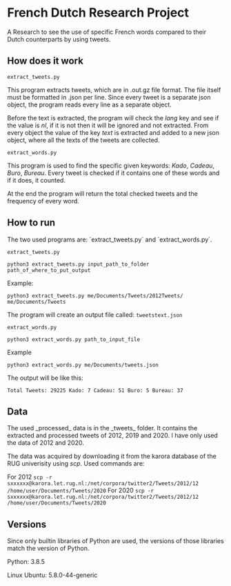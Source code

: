 <h1>French Dutch Research Project</h1>
A Research to see the use of specific French words compared to their Dutch counterparts by using tweets.


<h2>How does it work</h2>

`extract_tweets.py`

This program extracts tweets, which are in .out.gz file format. The file itself must be formatted in .json per line.
Since every tweet is a separate json object, the program reads every line as a separate object.

Before the text is extracted, the program will check the *lang* key and see if the value is *nl*, if it is not then it will be ignored and not extracted.
From every object the value of the key *text* is extracted and added to a new json object, where all the texts of the tweets are collected.

`extract_words.py`

This program is used to find the specific given keywords: *Kado*, *Cadeau*, *Buro*, *Bureau*.
Every tweet is checked if it contains one of these words and if it does, it counted.

At the end the program will return the total checked tweets and the frequency of every word.


<h2>How to run</h2>
The two used programs are: `extract_tweets.py` and `extract_words.py`.

`extract_tweets.py`

`python3 extract_tweets.py input_path_to_folder path_of_where_to_put_output`

Example:

`python3 extract_tweets.py me/Documents/Tweets/2012Tweets/ me/Documents/Tweets`

The program will create an output file called: `tweetstext.json`


`extract_words.py`

`python3 extract_words.py path_to_input_file`

Example

`python3 extract_words.py me/Documents/tweets.json`

The output will be like this:


`Total Tweets: 29225
Kado: 7
Cadeau: 51
Buro: 5
Bureau: 37
`

<h2>Data</h2>
The used _processed_ data is in the _tweets_ folder. It contains the extracted and processed tweets of 2012, 2019 and 2020. I have only used the data of 2012 and 2020.

The data was acquired by downloading it from the karora database of the RUG univerisity using _scp_.
Used commands are:


For 2012
`
scp -r sxxxxxx@karora.let.rug.nl:/net/corpora/twitter2/Tweets/2012/12 /home/user/Documents/Tweets/2020
`
For 2020
`
scp -r sxxxxxx@karora.let.rug.nl:/net/corpora/twitter2/Tweets/2012/12 /home/user/Documents/Tweets/2020
`


<h2>Versions</h2>

Since only builtin libraries of Python are used, the versions of those libraries match the version of Python.

Python: 3.8.5

Linux Ubuntu: 5.8.0-44-generic
